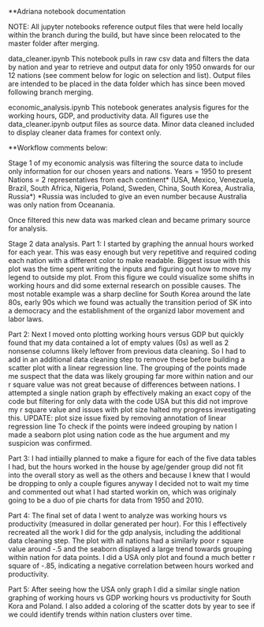 **Adriana notebook documentation

NOTE: All jupyter notebooks reference output files that were held locally within the branch during the build, but have since been relocated to the master folder after merging. 

data_cleaner.ipynb
This notebook pulls in raw csv data and filters the data by nation and year to retrieve and output data for only 1950 onwards for our 12 nations (see comment below for logic on selection and list). Output files are intended to be placed in the data folder which has since been moved following branch merging.

economic_analysis.ipynb
This notebook generates analysis figures for the working hours, GDP, and productivity data. All figures use the data_cleaner.ipynb output files as source data. Minor data cleaned included to display cleaner data frames for context only. 




**Workflow comments below:

Stage 1 of my economic analysis was filtering the source data to include only information for our chosen years and nations.
Years = 1950 to present
Nations = 2 representatives from each continent* (USA, Mexico, Venezuela, Brazil, South Africa, Nigeria, Poland, Sweden, China, South Korea, Australia, Russia*)
*Russia was included to give an even number because Australia was only nation from Oceanania.

Once filtered this new data was marked clean and became primary source for analysis.

Stage 2 data analysis.
Part 1: 
I started by graphing the annual hours worked for each year. This was easy enough but very repetitive and required coding each nation with a different color to make readable. Biggest issue with this plot was the time spent writing the inputs and figuring out how to move my legend to outside my plot.
From this figure we could visualize some shifts in working hours and did some external research on possible causes. The most notable example was a sharp decline for South Korea around the late 80s, early 90s which we found was actually the transition period of SK into a democracy and the establishment of the organizd labor movement and labor laws. 

Part 2:
Next I moved onto plotting working hours versus GDP but quickly found that my data contained a lot of empty values (0s) as well as 2 nonsense columns likely leftover from previous data cleaning. So I had to add in an additional data cleaning step to remove these before building a scatter plot with a linear regression line. The grouping of the points made me suspect that the data was likely grouping far more within nation and our r square value was not great because of differences between nations.
I attempted a single nation graph by effectively making an exact copy of the code but filtering for only data with the code USA but this did not improve my r square value and issues with plot size halted my progress investigating this.
UPDATE: plot size issue fixed by removing annotation of linear regression line
To check if the points were indeed grouping by nation I made a seaborn plot using nation code as the hue argument and my suspicion was confirmed. 

Part 3:
I had intiailly planned to make a figure for each of the five data tables I had, but the hours worked in the house by age/gender group did not fit into the overall story as well as the others and because I knew that I would be dropping to only a couple figures anyway I decided not to wait my time and commented out what I had started workin on, which was originaly going to be a duo of pie charts for data from 1950 and 2010.

Part 4:
The final set of data I went to analyze was working hours vs productivity (measured in dollar generated per hour). For this I effectively recreated all the work I did for the gdp analysis, including the additional data cleaning step. The plot with all nations had a similarly poor r square value around -.5 and the seaborn displayed a large trend towards grouping within nation for data points. I did a USA only plot and found a much better r square of -.85, indicating a negative correlation between hours worked and productivity.

Part 5:
After seeing how the USA only graph I did a similar single nation graphing of working hours vs GDP working hours vs productivity for South Kora and Poland. I also added a coloring of the scatter dots by year to see if we could identify trends within nation clusters over time.
